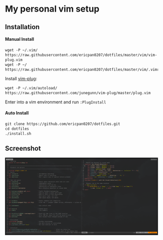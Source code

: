 # My personal vim setup

## Installation

#### Manual Install
```shell
wget -P ~/.vim/ https://raw.githubusercontent.com/ericpan0207/dotfiles/master/vim/vim-plug.vim
wget -P ~/ https://raw.githubusercontent.com/ericpan0207/dotfiles/master/vim/.vimrc
```
Install [vim-plug](https://github.com/junegunn/vim-plug):
```shell
wget -P ~/.vim/autoload/ https://raw.githubusercontent.com/junegunn/vim-plug/master/plug.vim
```
Enter into a vim environment and run `:PlugInstall`

#### Auto Install
```shell
git clone https://github.com/ericpan0207/dotfiles.git
cd dotfiles
./install.sh
```

## Screenshot
![Screenshot](https://raw.githubusercontent.com/ericpan0207/dotfiles/master/vimrc.PNG)
